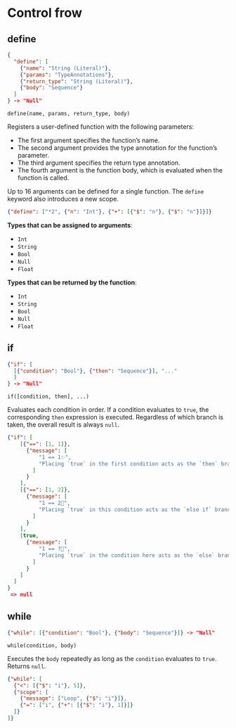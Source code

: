 # Control frow

## define

```json
{
  "define": [
    {"name": "String (Literal)"},
    {"params": "TypeAnnotations"},
    {"return_type": "String (Literal)"},
    {"body": "Sequence"}
  ]
} -> "Null"
```

```text
define(name, params, return_type, body)
```

Registers a user-defined function with the following parameters:

- The first argument specifies the function’s name.
- The second argument provides the type annotation for the function’s parameter.
- The third argument specifies the return type annotation.
- The fourth argument is the function body, which is evaluated when the function is called.

Up to 16 arguments can be defined for a single function.
The `define` keyword also introduces a new scope.

```json
{"define": ["*2", {"n": "Int"}, {"+": [{"$": "n"}, {"$": "n"}]}]}
```

**Types that can be assigned to arguments**:

- `Int`
- `String`
- `Bool`
- `Null`
- `Float`

**Types that can be returned by the function**:

- `Int`
- `String`
- `Bool`
- `Null`
- `Float`

## if

```json
{"if": [
  [{"condition": "Bool"}, {"then": "Sequence"}], "..."
  ]
} -> "Null"
```

```text
if([condition, then], ...)
```

Evaluates each condition in order. If a condition evaluates to `true`, the corresponding `then` expression is executed.
Regardless of which branch is taken, the overall result is always `null`.

```json
{"if": [
    [{"==": [1, 1]},
      {"message": [
          "1 == 1✨",
          "Placing `true` in the first condition acts as the `then` branch."
        ]
      }
    ],
    [{"==": [1, 2]},
      {"message": [
          "1 == 2🤔",
          "Placing `true` in this condition acts as the `else if` branch."
        ]
      }
    ],
    [true,
      {"message": [
          "1 == ?🤣",
          "Placing `true` in the condition here acts as the `else` branch."
        ]
      }
    ]
  ]
}
 => null
```

## while

```json
{"while": [{"condition": "Bool"}, {"body": "Sequence"}]} -> "Null"
```

```text
while(condition, body)
```

Executes the `body` repeatedly as long as the `condition` evaluates to `true`.
Returns `null`.

```json
{"while": [
  {"<": [{"$": "i"}, 5]},
  {"scope": [
    {"message": ["Loop", {"$": "i"}]},
    {"=": ["i", {"+": [{"$": "i"}, 1]}]}
  ]}
]}
